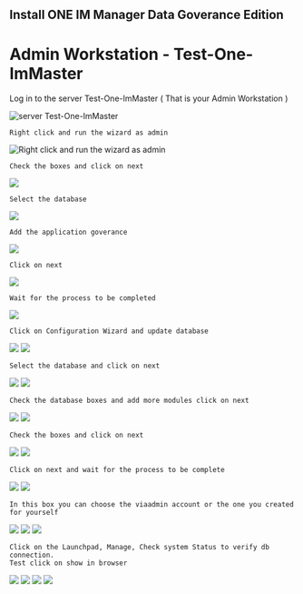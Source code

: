 <!-- INSTALLATION ONEIM  -->
## Install ONE IM Manager Data Goverance Edition
# Admin Workstation - Test-One-ImMaster
Log in to the server Test-One-ImMaster ( That is your Admin Workstation ) 

![server Test-One-ImMaster](https://github.com/fardinbarashi/Howto/blob/main/One%20-%20Identity%20Manager/Images/VMSetup1.png)

```
Right click and run the wizard as admin
```
![Right click and run the wizard as admin](https://github.com/fardinbarashi/Howto/blob/main/One%20-%20Identity%20Manager/One%20Identity%20Manager%209.1.2/5.0%20Install%20Application%20Goverance%20Module/IMG/100.png)

```
Check the boxes and click on next
```
![](https://github.com/fardinbarashi/Howto/blob/main/One%20-%20Identity%20Manager/One%20Identity%20Manager%209.1.2/5.0%20Install%20Application%20Goverance%20Module/IMG/1.png)

```
Select the database
```
![](https://github.com/fardinbarashi/Howto/blob/main/One%20-%20Identity%20Manager/One%20Identity%20Manager%209.1.2/5.0%20Install%20Application%20Goverance%20Module/IMG/2.png)

```
Add the application goverance
```
![](https://github.com/fardinbarashi/Howto/blob/main/One%20-%20Identity%20Manager/One%20Identity%20Manager%209.1.2/5.0%20Install%20Application%20Goverance%20Module/IMG/3.png)

```
Click on next
```

![](https://github.com/fardinbarashi/Howto/blob/main/One%20-%20Identity%20Manager/One%20Identity%20Manager%209.1.2/5.0%20Install%20Application%20Goverance%20Module/IMG/4.png)
```
Wait for the process to be completed 
```

![](https://github.com/fardinbarashi/Howto/blob/main/One%20-%20Identity%20Manager/One%20Identity%20Manager%209.1.2/5.0%20Install%20Application%20Goverance%20Module/IMG/5.png)

```
Click on Configuration Wizard and update database
```
![](https://github.com/fardinbarashi/Howto/blob/main/One%20-%20Identity%20Manager/One%20Identity%20Manager%209.1.2/5.0%20Install%20Application%20Goverance%20Module/IMG/6.png)
![](https://github.com/fardinbarashi/Howto/blob/main/One%20-%20Identity%20Manager/One%20Identity%20Manager%209.1.2/5.0%20Install%20Application%20Goverance%20Module/IMG/7.png)

```
Select the database and click on next
```
![](https://github.com/fardinbarashi/Howto/blob/main/One%20-%20Identity%20Manager/Images/configurationwizard/29.png)
![](https://github.com/fardinbarashi/Howto/blob/main/One%20-%20Identity%20Manager/One%20Identity%20Manager%209.1.2/5.0%20Install%20Application%20Goverance%20Module/IMG/8.png)

```
Check the database boxes and add more modules click on next
```
![](https://github.com/fardinbarashi/Howto/blob/main/One%20-%20Identity%20Manager/One%20Identity%20Manager%209.1.2/5.0%20Install%20Application%20Goverance%20Module/IMG/9.png)
![](https://github.com/fardinbarashi/Howto/blob/main/One%20-%20Identity%20Manager/One%20Identity%20Manager%209.1.2/5.0%20Install%20Application%20Goverance%20Module/IMG/10.png)

```
Check the boxes and click on next
```
![](https://github.com/fardinbarashi/Howto/blob/main/One%20-%20Identity%20Manager/One%20Identity%20Manager%209.1.2/5.0%20Install%20Application%20Goverance%20Module/IMG/11.png)
![](https://github.com/fardinbarashi/Howto/blob/main/One%20-%20Identity%20Manager/One%20Identity%20Manager%209.1.2/5.0%20Install%20Application%20Goverance%20Module/IMG/12.png)

```
Click on next and wait for the process to be complete
```

![](https://github.com/fardinbarashi/Howto/blob/main/One%20-%20Identity%20Manager/One%20Identity%20Manager%209.1.2/5.0%20Install%20Application%20Goverance%20Module/IMG/13.png)
![](https://github.com/fardinbarashi/Howto/blob/main/One%20-%20Identity%20Manager/One%20Identity%20Manager%209.1.2/5.0%20Install%20Application%20Goverance%20Module/IMG/14.png)

```
In this box you can choose the viaadmin account or the one you created for yourself
```
![](https://github.com/fardinbarashi/Howto/blob/main/One%20-%20Identity%20Manager/One%20Identity%20Manager%209.1.2/5.0%20Install%20Application%20Goverance%20Module/IMG/15.png)
![](https://github.com/fardinbarashi/Howto/blob/main/One%20-%20Identity%20Manager/One%20Identity%20Manager%209.1.2/5.0%20Install%20Application%20Goverance%20Module/IMG/16.png)
![](https://github.com/fardinbarashi/Howto/blob/main/One%20-%20Identity%20Manager/One%20Identity%20Manager%209.1.2/5.0%20Install%20Application%20Goverance%20Module/IMG/17.png)


```
Click on the Launchpad, Manage, Check system Status to verify db connection.
Test click on show in browser
```
![](https://github.com/fardinbarashi/Howto/blob/main/One%20-%20Identity%20Manager/One%20Identity%20Manager%209.1.2/5.0%20Install%20Application%20Goverance%20Module/IMG/18.png)
![](https://github.com/fardinbarashi/Howto/blob/main/One%20-%20Identity%20Manager/One%20Identity%20Manager%209.1.2/5.0%20Install%20Application%20Goverance%20Module/IMG/19.png)
![](https://github.com/fardinbarashi/Howto/blob/main/One%20-%20Identity%20Manager/One%20Identity%20Manager%209.1.2/5.0%20Install%20Application%20Goverance%20Module/IMG/20.png)
![](https://github.com/fardinbarashi/Howto/blob/main/One%20-%20Identity%20Manager/One%20Identity%20Manager%209.1.2/5.0%20Install%20Application%20Goverance%20Module/IMG/21.png)
